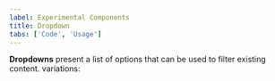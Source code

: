 ```yaml
---
label: Experimental Components
title: Dropdown
tabs: ['Code', 'Usage']
---
```


<page-intro>**Dropdowns** present a list of options that can be used to filter existing content. </page-intro>
variations:

<component 
    name="Experimental Dropdown"
    component="dropdown" 
    variation="dropdown"
    experimental="true"
    >
</component>
<component 
    name="Experimental Dropdown (Up)"
    component="dropdown" 
    variation="dropdown--up"
    codepen="eeGYvQ"
    experimental="true"
    >
</component>

<component-docs component="dropdown"></component-docs>
